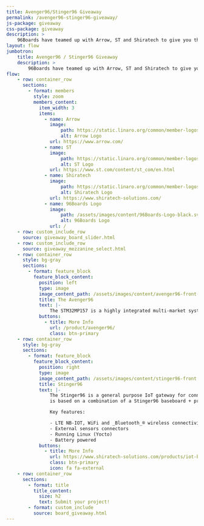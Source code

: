 ```yaml
---
title: Avenger96/Stinger96 Giveaway
permalink: /avenger96-stinger96-giveaway/
js-package: giveaway
css-package: giveaway
description: >
    96Boards have teamed up with Arrow, ST and Shiratech to give you the chance to get a free Avenger96 or Stinger96. This is an online campaign dedicated to Arrow's 96Boards products, main and mezzanine, around STM's MP1 96Boards.
layout: flow
jumbotron:
    title: Avenger96 / Stinger96 Giveaway
    description: >
        96Boards have teamed up with Arrow, ST and Shiratech to give you the chance to get a free Avenger96 or Stinger96. This is an online campaign dedicated to Arrow's 96Boards products, main and mezzanine, around STM's MP1 96Boards.
flow:
    - row: container_row
      sections:
        - format: members
          style: zoom
          members_content:
            item_width: 3
            items:
              - name: Arrow
                image:
                    path: https://static.linaro.org/common/member-logos/arrow.jpg
                    alt: Arrow Logo
                url: https://www.arrow.com/
              - name: ST
                image:
                    path: https://static.linaro.org/common/member-logos/st.jpg
                    alt: ST Logo
                url: https://www.st.com/content/st_com/en.html
              - name: Shiratech
                image:
                    path: https://static.linaro.org/common/member-logos/shiratech.jpg
                    alt: Shiratech Logo
                url: https://www.shiratech-solutions.com/
              - name: 96Boards Logo
                image:
                    path: /assets/images/content/96Boards-Logo-black.svg
                    alt: 96Boards Logo
                url: /
    - row: custom_include_row
      source: giveaway_board_slider.html
    - row: custom_include_row
      source: giveaway_mezzanine_select.html
    - row: container_row
      style: bg-gray
      sections:
        - format: feature_block
          feature_block_content:
            position: left
            type: image
            image_content_path: /assets/images/content/avenger96-front-sd.png
            title: The Avenger96
            text: |-
                The STM32MP157 is a highly integrated multi-market system-on-chip designed to enable secure and space constraint applications within the Internet of Things. Avenger96 board features dual Arm Cortex-A7 cores and an Arm Cortex-M4 core. In addition, an extensive set of interfaces and connectivity peripherals are included to interface to cameras, touch-screen displays an MMC/SD cards. It also fully supports wireless communication, including WLAN and BLE.
            buttons:
              - title: More Info
                url: /product/avenger96/
                class: btn-primary
    - row: container_row
      style: bg-gray
      sections:
        - format: feature_block
          feature_block_content:
            position: right
            type: image
            image_content_path: /assets/images/content/stinger96-front.jpg
            title: Stinger96
            text: |-
                The Stinger96 is a general purpose IoT gateway for connecting your sensors and actuators to the cloud. The commercial _edge_ device
                is based on a combination of a Stinger96 baseboard + proprietary mezzanine.

                Key features:

                - LTE NB-IOT, WiFi and _Bluetooth_® wireless connectivity
                - External sensors connectors
                - Running Linux (Yocto)
                - Battery powered
            buttons:
              - title: More Info
                url: https://www.shiratech-solutions.com/products/iot-box/
                class: btn-primary
                icon: fa fa-external
    - row: container_row
      sections:
        - format: title
          title_content:
            size: h2
            text: Submit your project!
        - format: custom_include
          source: board_giveaway.html
---
```


